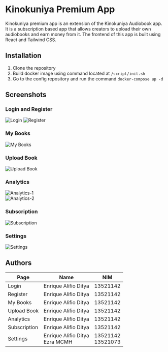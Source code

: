 # Kinokuniya Premium App

Kinokuniya premium app is an extension of the Kinokuniya Audiobook app. It is a subscription based app that allows creators to upload their own audiobooks and earn money from it. The frontend of this app is built using React and Tailwind CSS.

## Installation
1. Clone the repository
2. Build docker image using command located at `/script/init.sh`
3. Go to the config repository and run the command `docker-compose up -d`

## Screenshots
### Login and Register
![Login]('./screenshots/login.png')
![Register]('./screenshots/register.png')
### My Books
![My Books]('./screenshots/books.png')
### Upload Book
![Upload Book]('./screenshots/addbook.png')
### Analytics
![Analytics-1]('./screenshots/analytics1.png')  
![Analytics-2]('./screenshots/analytics2.png')
### Subscription
![Subscription]('./screenshots/subs.png')
### Settings
![Settings]('./screenshots/settings.png')

## Authors
Page | Name | NIM
--- | --- | ---
Login | Enrique Alifio Ditya | 13521142
Register | Enrique Alifio Ditya | 13521142
My Books | Enrique Alifio Ditya | 13521142
Upload Book | Enrique Alifio Ditya | 13521142
Analytics | Enrique Alifio Ditya | 13521142
Subscription | Enrique Alifio Ditya | 13521142
Settings | Enrique Alifio Ditya</br>Ezra MCMH | 13521142</br>13521073